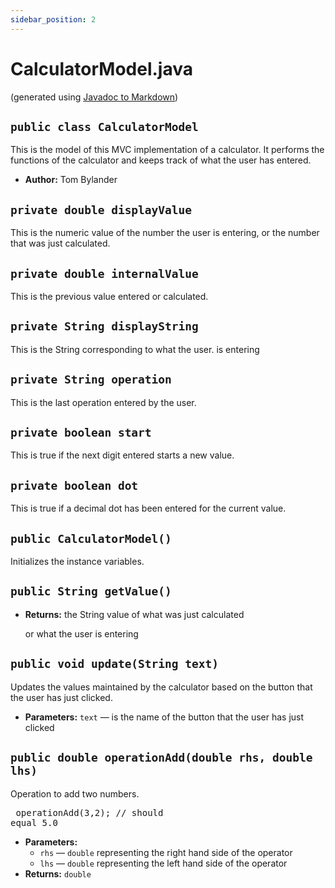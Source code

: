 ```yaml
---
sidebar_position: 2
---
```


# CalculatorModel.java
(generated using [Javadoc to Markdown](https://delight-im.github.io/Javadoc-to-Markdown/))

## `public class CalculatorModel`

This is the model of this MVC implementation of a calculator. It performs the functions of the calculator and keeps track of what the user has entered.

* **Author:** Tom Bylander

## `private double displayValue`

This is the numeric value of the number the user is entering, or the number that was just calculated.

## `private double internalValue`

This is the previous value entered or calculated.

## `private String displayString`

This is the String corresponding to what the user. is entering

## `private String operation`

This is the last operation entered by the user.

## `private boolean start`

This is true if the next digit entered starts a new value.

## `private boolean dot`

This is true if a decimal dot has been entered for the current value.

## `public CalculatorModel()`

Initializes the instance variables.

## `public String getValue()`

* **Returns:** the String value of what was just calculated

  or what the user is entering

## `public void update(String text)`

Updates the values maintained by the calculator based on the button that the user has just clicked.

* **Parameters:** `text` — is the name of the button that the user has just clicked

## `public double operationAdd(double rhs, double lhs)`

Operation to add two numbers. <pre> operationAdd(3,2); // should equal 5.0 </pre>

* **Parameters:**
  * `rhs` — `double` representing the right hand side of the operator
  * `lhs` — `double` representing the left hand side of the operator
* **Returns:** `double`
